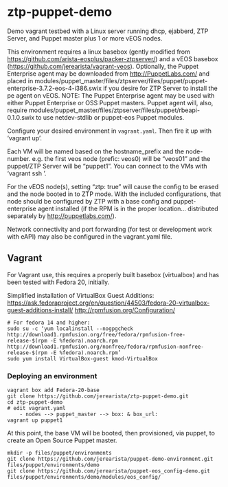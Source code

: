# ztp-puppet-demo
Demo vagrant testbed with a Linux server running dhcp, ejabberd, ZTP Server, and Puppet master plus 1 or more vEOS nodes.

This environment requires a linux basebox (gently modified from https://github.com/arista-eosplus/packer-ztpserver/) and a vEOS basebox (https://github.com/jerearista/vagrant-veos).
Optionally, the Puppet Enterprise agent may be downloaded from http://PuppetLabs.com/ and placed in modules/puppet_master/files/ztpserver/files/puppet/puppet-enterprise-3.7.2-eos-4-i386.swix if you desire for ZTP Server to install the pe agent on vEOS.   NOTE:  The Puppet Enterprise agent may be used with either Puppet Enterprise or OSS Puppet masters.
Puppet agent will, also, require modules/puppet_master/files/ztpserver/files/puppet/rbeapi-0.1.0.swix to use netdev-stdlib or puppet-eos Puppet modules.

Configure your desired environment in `vagrant.yaml`.  Then fire it up with ‘vagrant up’.

Each VM will be named based on the hostname_prefix and the node-number.  e.g. the first veos node (prefic: veos0) will be “veos01” and the puppet/ZTP Server will be “puppet1”.
You can connect to the VMs with ‘vagrant ssh <name>’.

For the vEOS node(s), setting “ztp: true” will cause the config to be erased and the node booted in to ZTP mode.   With the included configurations, that node should be configured by ZTP with a base config and puppet-enterprise agent installed (if the RPM is in the proper location... distributed separately by http://puppetlabs.com/).

Network connectivity and port forwarding (for test or development work with eAPI) may also be configured in the vagrant.yaml file.

## Vagrant

For Vagrant use, this requires a properly built basebox (virtualbox) and has been tested with Fedora 20, initially.

Simplified installation of VirtualBox Guest Additions: https://ask.fedoraproject.org/en/question/44503/fedora-20-virtualbox-guest-additions-install/
http://rpmfusion.org/Configuration/

    # For fedora 14 and higher:
    sudo su -c ‘yum localinstall --nogpgcheck http://download1.rpmfusion.org/free/fedora/rpmfusion-free-release-$(rpm -E %fedora).noarch.rpm http://download1.rpmfusion.org/nonfree/fedora/rpmfusion-nonfree-release-$(rpm -E %fedora).noarch.rpm’
    sudo yum install VirtualBox-guest kmod-VirtualBox

### Deploying an environment

    vagrant box add Fedora-20-base
    git clone https://github.com/jerearista/ztp-puppet-demo.git
    cd ztp-puppet-demo
    # edit vagrant.yaml
        - nodes --> puppet_master --> box: & box_url:
    vagrant up puppet1

At this point, the base VM will be booted, then provisioned, via puppet, to create an Open Source Puppet master.

    mkdir -p files/puppet/environments
    git clone https://github.com/jerearista/puppet-demo-environment.git files/puppet/environments/demo
    git clone https://github.com/jerearista/puppet-eos_config-demo.git files/puppet/environments/demo/modules/eos_config/



